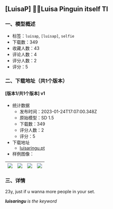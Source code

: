 ## [LuisaP] 👩‍🦰Luisa Pinguin itself TI
### 一、模型概述

- 标签：`luisap`, `[luisap]`, `selfie`
- 下载数：349
- 收藏人数：43
- 评论人数：4
- 评分人数：2
- 评分：5

### 二、下载地址（共1个版本）

#### [版本1/共1个版本] v1

- 统计数据
  - 发布时间：2023-01-24T17:07:00.348Z
  - 原始模型：SD 1.5
  - 下载数：349
  - 评分人数：2
  - 评分：5
- 下载地址
  - [luisaringu.pt](https://civitai.com/api/download/models/5996)
- 样例图像：

| <img src="https://image.civitai.com/xG1nkqKTMzGDvpLrqFT7WA/ab71af79-39f8-4464-a908-f17a7e891300/width=450/51178.jpeg" /> | <img src="https://image.civitai.com/xG1nkqKTMzGDvpLrqFT7WA/f9a73e39-d6ea-4530-7d30-9c3ce13ec200/width=450/51182.jpeg" /> | <img src="https://image.civitai.com/xG1nkqKTMzGDvpLrqFT7WA/5cdc30c4-6379-4cc8-b778-749913ec4900/width=450/51181.jpeg" /> | <img src="https://image.civitai.com/xG1nkqKTMzGDvpLrqFT7WA/f4ee82ee-05b7-4d66-3263-9ecf6b84c400/width=450/51180.jpeg" /> |
| ---- | ---- | ---- | ---- |


### 三、详情
<p>23y, just if u wanna more people in your set.</p><p><strong><em>luisaringu </em></strong><em>is the keyword</em></p><p></p>